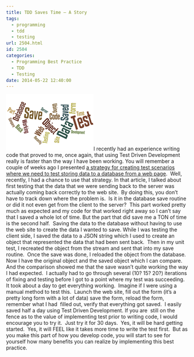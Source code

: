 ```yaml
---
title: TDD Saves Time – A Story
tags:
  - programming
  - tdd
  - testing
url: 2504.html
id: 2504
categories:
  - Programming Best Practice
  - TDD
  - Testing
date: 2014-05-22 12:40:00
---
```


![TDDSavesTime_AStory](/uploads/2014/05/TDDSavesTime_AStory.png "TDDSavesTime_AStory")I recently had an experience writing code that proved to me, once again, that using Test Driven Development really is faster than the way I have been working. You will remember a couple of weeks ago I presented [a strategy for creating test scenarios where we need to test storing data to a database from a web page](/automated-web-…tional-testing/).  Well, recently, I had a chance to use that strategy.  In that article, I talked about first testing that the data that we were sending back to the server was actually coming back correctly to the web site.  By doing this, you don’t have to track down where the problem is.  Is it in the database save routine or did it not even get from the client to the server?  This part worked pretty much as expected and my code for that worked right away so I can’t say that I saved a whole lot of time. But the part that did save me a TON of time is the second half.  Saving the data to the database without having to use the web site to create the data I wanted to save. While I was testing the client side, I saved the data to a JSON string which I used to create an object that represented the data that had been sent back.  Then in my unit test, I recreated the object from the stream and sent that into my save routine.  Once the save was done, I reloaded the object from the database.  Now I have the original object and the saved object which I can compare. And the comparison showed me that the save wasn’t quite working the way I had expected.  I actually had to go through several (10? 15? 20?) iterations of fixing and testing before I got to a point where my test was succeeding.  It took about a day to get everything working.  Imagine if I were using a manual method to test this.  Launch the web site, fill out the form (it’s a pretty long form with a lot of data) save the form, reload the form, remember what I had  filled out, verify that everything got saved.  I easily saved half a day using Test Driven Development. If you are  still on the fence as to the value of implementing test prior to writing code, I would encourage you to try it.  Just try it for 30 days.  Yes, it will be hard getting started.  Yes, it will FEEL like it takes more time to write the test first.  But as you make this part of how you develop code, you will start to see for yourself how many benefits you can realize by implementing this best practice.
